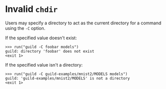 # Invalid `chdir`

Users may specify a directory to act as the current directory for a
command using the `-C` option.

If the specified value doesn't exist:

    >>> run("guild -C foobar models")
    guild: directory 'foobar' does not exist
    <exit 1>

If the specified value isn't a directory:

    >>> run("guild -C guild-examples/mnist2/MODELS models")
    guild: 'guild-examples/mnist2/MODELS' is not a directory
    <exit 1>
